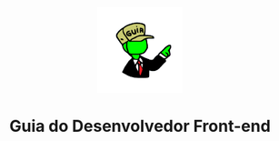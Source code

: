 <p align="center">
  <a href="https://github.com/arthurspk/guiadofrontend">
    <img src="./images/guia.png" alt="Guia do Desenvolvedor Front-end" width="150" height="150">
  </a>
  <h1 align="center">Guia do Desenvolvedor Front-end</h1>
</p>
